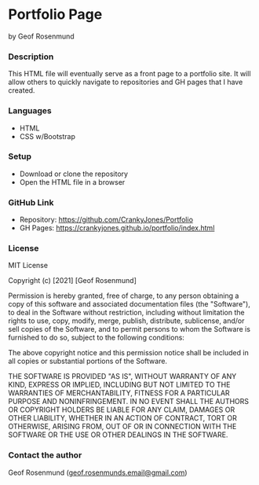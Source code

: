# **Portfolio Page**
by Geof Rosenmund

### **Description**
This HTML file will eventually serve as a front page to a portfolio site. It will allow others to quickly navigate to repositories and GH pages that I have created.

### **Languages**
* HTML
* CSS w/Bootstrap

### **Setup**
* Download or clone the repository
* Open the HTML file in a browser

### **GitHub Link**
* Repository: https://github.com/CrankyJones/Portfolio
* GH Pages: https://crankyjones.github.io/portfolio/index.html

### **License**
MIT License

Copyright (c) [2021] [Geof Rosenmund]

Permission is hereby granted, free of charge, to any person obtaining a copy
of this software and associated documentation files (the "Software"), to deal
in the Software without restriction, including without limitation the rights
to use, copy, modify, merge, publish, distribute, sublicense, and/or sell
copies of the Software, and to permit persons to whom the Software is
furnished to do so, subject to the following conditions:

The above copyright notice and this permission notice shall be included in all
copies or substantial portions of the Software.

THE SOFTWARE IS PROVIDED "AS IS", WITHOUT WARRANTY OF ANY KIND, EXPRESS OR
IMPLIED, INCLUDING BUT NOT LIMITED TO THE WARRANTIES OF MERCHANTABILITY,
FITNESS FOR A PARTICULAR PURPOSE AND NONINFRINGEMENT. IN NO EVENT SHALL THE
AUTHORS OR COPYRIGHT HOLDERS BE LIABLE FOR ANY CLAIM, DAMAGES OR OTHER
LIABILITY, WHETHER IN AN ACTION OF CONTRACT, TORT OR OTHERWISE, ARISING FROM,
OUT OF OR IN CONNECTION WITH THE SOFTWARE OR THE USE OR OTHER DEALINGS IN THE
SOFTWARE.

### **Contact the author**
Geof Rosenmund (geof.rosenmunds.email@gmail.com)